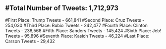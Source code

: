 #Total Number of Tweets: 1,712,973 
---
#First Place: Trump Tweets - 661,841
#Second Place: Cruz Tweets - 254,030
#Third Place: Rubio Tweets - 242,477
#Fourth Place: Clinton Tweets - 238,568
#Fifth Place: Sanders Tweets - 145,424
#Sixth Place: Jeb! Tweets - 95,896
#Seventh Place: Kasich Tweets - 46,224
#Last Place: Carson Tweets - 29,432
